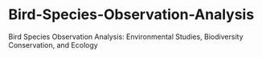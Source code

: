 # Bird-Species-Observation-Analysis
Bird Species Observation Analysis: Environmental Studies, Biodiversity Conservation, and Ecology
